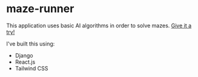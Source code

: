 # maze-runner

This application uses basic AI algorithms in order to solve mazes. [Give it a try!](https://maze-runner-kappa.vercel.app)

I've built this using:

- Django
- React.js
- Tailwind CSS
